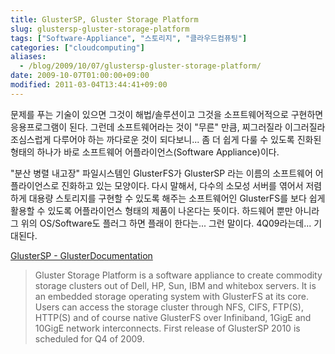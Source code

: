 ```yaml
---
title: GlusterSP, Gluster Storage Platform
slug: glustersp-gluster-storage-platform
tags: ["Software-Appliance", "스토리지", "클라우드컴퓨팅"]
categories: ["cloudcomputing"]
aliases:
  - /blog/2009/10/07/glustersp-gluster-storage-platform/
date: 2009-10-07T01:00:00+09:00
modified: 2011-03-04T13:44:41+09:00
---
```

문제를 푸는 기술이 있으면 그것이 해법/솔루션이고 그것을 소프트웨어적으로
구현하면 응용프로그램이 된다. 그런데 소프트웨어라는 것이 "무른" 만큼,
찌그러질라 이그러질라 조심스럽게 다루어야 하는 까다로운 것이 되다보니...
좀 더 쉽게 다룰 수 있도록 진화된 형태의 하나가 바로 소프트웨어
어플라이언스(Software Appliance)이다.

"분산 병렬 내고장" 파일시스템인 GlusterFS가 GlusterSP 라는 이름의 소프트웨어
어플라이언스로 진화하고 있는 모양이다. 다시 말해서, 다수의 소모성 서버를
엮어서 저렴하게 대용량 스토리지를 구현할 수 있도록 해주는 소프트웨어인
GlusterFS를 보다 쉽게 활용할 수 있도록 어플라이언스 형태의 제품이 나온다는
뜻이다. 하드웨어 뿐만 아니라 그 위의 OS/Software도 플러그 하면 플래이
한다는... 그런 말이다. 4Q09라는데... 기대된다.

[GlusterSP - GlusterDocumentation](http://www.gluster.com/community/documentation/index.php/GlusterSP)

> Gluster Storage Platform is a software appliance to create commodity storage clusters out of Dell, HP, Sun, IBM and whitebox servers. It is an embedded storage operating system with GlusterFS at its core. Users can access the storage cluster through NFS, CIFS, FTP(S), HTTP(S) and of course native GlusterFS over Infiniband, 1GigE and 10GigE network interconnects. First release of GlusterSP 2010 is scheduled for Q4 of 2009.

